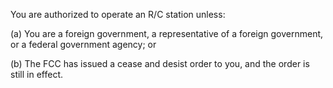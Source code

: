 You are authorized to operate an R/C station unless:

(a) You are a foreign government, a representative of a foreign government, or a federal government agency; or

(b) The FCC has issued a cease and desist order to you, and the order is still in effect.

